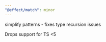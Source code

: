 ```yaml
---
"@effect/match": minor
---
```


simplify patterns - fixes type recursion issues

Drops support for TS <5
